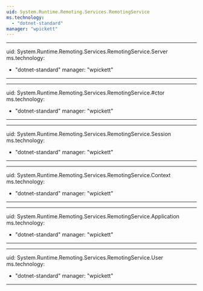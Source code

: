 ```yaml
---
uid: System.Runtime.Remoting.Services.RemotingService
ms.technology: 
  - "dotnet-standard"
manager: "wpickett"
---
```


---
uid: System.Runtime.Remoting.Services.RemotingService.Server
ms.technology: 
  - "dotnet-standard"
manager: "wpickett"
---

---
uid: System.Runtime.Remoting.Services.RemotingService.#ctor
ms.technology: 
  - "dotnet-standard"
manager: "wpickett"
---

---
uid: System.Runtime.Remoting.Services.RemotingService.Session
ms.technology: 
  - "dotnet-standard"
manager: "wpickett"
---

---
uid: System.Runtime.Remoting.Services.RemotingService.Context
ms.technology: 
  - "dotnet-standard"
manager: "wpickett"
---

---
uid: System.Runtime.Remoting.Services.RemotingService.Application
ms.technology: 
  - "dotnet-standard"
manager: "wpickett"
---

---
uid: System.Runtime.Remoting.Services.RemotingService.User
ms.technology: 
  - "dotnet-standard"
manager: "wpickett"
---
